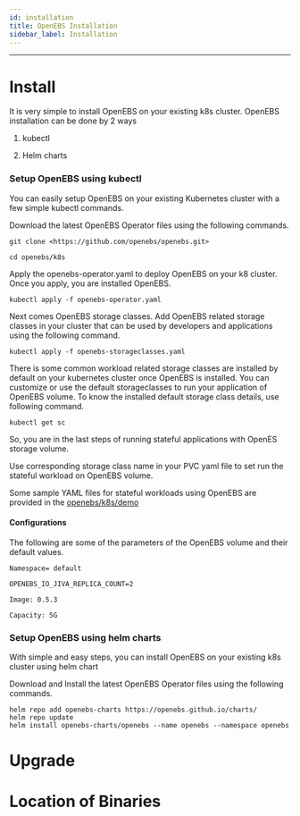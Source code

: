 ```yaml
---
id: installation
title: OpenEBS Installation
sidebar_label: Installation
---
```


------

Install
=========

It is very simple to install OpenEBS on your existing k8s cluster. OpenEBS installation can be done by 2 ways

1. kubectl  


2. Helm charts 



### Setup OpenEBS using kubectl

You can easily setup OpenEBS on your existing Kubernetes cluster with a few simple kubectl commands.

Download the latest OpenEBS Operator files using the following commands.



```
git clone <https://github.com/openebs/openebs.git>

cd openebs/k8s
```



Apply the  openebs-operator.yaml to deploy OpenEBS on your k8 cluster. Once you apply, you are installed OpenEBS.



```
kubectl apply -f openebs-operator.yaml
```



Next comes OpenEBS storage classes. Add OpenEBS related storage classes in your cluster that can be used by developers and applications using the following command.



```
kubectl apply -f openebs-storageclasses.yaml
```



There is some common workload related storage classes are installed by default on your kubernetes cluster once OpenEBS is installed. You can customize or use the default storageclasses to run your application of OpenEBS volume. To know the installed default storage class details, use following command.



```
kubectl get sc
```



So, you are in the last steps of running stateful applications with OpenES storage volume.

Use corresponding storage class name in your PVC yaml file to set run the stateful workload on OpenEBS volume.

Some sample YAML files for stateful workloads using OpenEBS are provided in the [openebs/k8s/demo](https://docs.openebs.io/docs/openebs/k8s/demo)

#### **Configurations**

 The following are some of the parameters of the OpenEBS volume and their default values.  

```
Namespace= default

OPENEBS_IO_JIVA_REPLICA_COUNT=2

Image: 0.5.3

Capacity: 5G
```

 

### Setup OpenEBS using helm charts

With simple and easy steps, you can install OpenEBS on your existing k8s cluster using helm chart

Download and Install the latest OpenEBS Operator files using the following commands.

```
helm repo add openebs-charts https://openebs.github.io/charts/
helm repo update
helm install openebs-charts/openebs --name openebs --namespace openebs
```


Upgrade
=========


Location of Binaries
======================












<!-- Hotjar Tracking Code for https://docs.openebs.io -->
<script>
   (function(h,o,t,j,a,r){
       h.hj=h.hj||function(){(h.hj.q=h.hj.q||[]).push(arguments)};
       h._hjSettings={hjid:785693,hjsv:6};
       a=o.getElementsByTagName('head')[0];
       r=o.createElement('script');r.async=1;
       r.src=t+h._hjSettings.hjid+j+h._hjSettings.hjsv;
       a.appendChild(r);
   })(window,document,'https://static.hotjar.com/c/hotjar-','.js?sv=');
</script>

